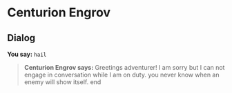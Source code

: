 # Centurion Engrov


## Dialog

**You say:** `hail`



>**Centurion Engrov says:** Greetings adventurer! I am sorry but I can not engage in conversation while I am on duty. you never know when an enemy will show itself.
end
